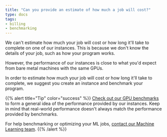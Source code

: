 ```yaml
---
title: "Can you provide an estimate of how much a job will cost?"
type: docs
tags:
- billing
- benchmarking
---
```


We can't estimate how much your job will cost or how long it'll take to
complete on one of our instances. This is because we don't know the details of
your job, such as how your program works.

However, the performance of our instances is close to what you'd expect from
bare metal machines with the same GPUs.

In order to estimate how much your job will cost or how long it'll take to
complete, we suggest you create an instance and benchmark your program.

{{% alert title="Tip" color="success" %}}
[Check out our GPU benchmarks](https://lambdalabs.com/gpu-benchmarks) to form
a general idea of the performance provided by our instances. Keep in mind that
real-world performance doesn't always match the performance provided by
benchmarks.

For help benchmarking or optimizing your ML jobs,
[contact our Machine Learning team](https://lambdalabs.com/professional-services).
{{% /alert %}}
